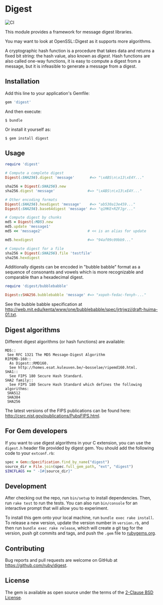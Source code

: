 # Digest

![CI](https://github.com/ruby/digest/workflows/CI/badge.svg?branch=master&event=push)

This module provides a framework for message digest libraries.

You may want to look at OpenSSL::Digest as it supports more algorithms.

A cryptographic hash function is a procedure that takes data and returns a fixed bit string: the hash value, also known as _digest_. Hash functions are also called one-way functions, it is easy to compute a digest from a message, but it is infeasible to generate a message from a digest.

## Installation

Add this line to your application's Gemfile:

```ruby
gem 'digest'
```

And then execute:

    $ bundle

Or install it yourself as:

    $ gem install digest

## Usage

```ruby
require 'digest'

# Compute a complete digest
Digest(:SHA256).digest 'message'       #=> "\xABS\n\x13\xE4Y..."

sha256 = Digest(:SHA256).new
sha256.digest 'message'               #=> "\xABS\n\x13\xE4Y..."

# Other encoding formats
Digest(:SHA256).hexdigest 'message'    #=> "ab530a13e459..."
Digest(:SHA256).base64digest 'message' #=> "q1MKE+RZFJgr..."

# Compute digest by chunks
md5 = Digest(:MD5).new
md5.update 'message1'
md5 << 'message2'                     # << is an alias for update

md5.hexdigest                         #=> "94af09c09bb9..."

# Compute digest for a file
sha256 = Digest(:SHA256).file 'testfile'
sha256.hexdigest
```

Additionally digests can be encoded in "bubble babble" format as a sequence of consonants and vowels which is more recognizable and comparable than a hexadecimal digest.

```ruby
require 'digest/bubblebabble'

Digest::SHA256.bubblebabble 'message' #=> "xopoh-fedac-fenyh-..."
```

See the bubble babble specification at http://web.mit.edu/kenta/www/one/bubblebabble/spec/jrtrjwzi/draft-huima-01.txt.

## Digest algorithms

Different digest algorithms (or hash functions) are available:

```
MD5::
 See RFC 1321 The MD5 Message-Digest Algorithm
RIPEMD-160::
  As Digest::RMD160.
  See http://homes.esat.kuleuven.be/~bosselae/ripemd160.html.
SHA1::
  See FIPS 180 Secure Hash Standard.
SHA2 family::
  See FIPS 180 Secure Hash Standard which defines the following algorithms:
 SHA512
 SHA384
 SHA256
```

The latest versions of the FIPS publications can be found here: http://csrc.nist.gov/publications/PubsFIPS.html.

## For Gem developers

If you want to use digest algorithms in your C extension, you can use the `digest.h` header file provided by digest gem. You should add the following code to your `extconf.rb`:

```ruby
spec = Gem::Specification.find_by_name("digest")
source_dir = File.join(spec.full_gem_path, "ext", "digest")
$INCFLAGS += " -I#{source_dir}"
```

## Development

After checking out the repo, run `bin/setup` to install dependencies. Then, run `rake test` to run the tests. You can also run `bin/console` for an interactive prompt that will allow you to experiment.

To install this gem onto your local machine, run `bundle exec rake install`. To release a new version, update the version number in `version.rb`, and then run `bundle exec rake release`, which will create a git tag for the version, push git commits and tags, and push the `.gem` file to [rubygems.org](https://rubygems.org).

## Contributing

Bug reports and pull requests are welcome on GitHub at https://github.com/ruby/digest.

## License

The gem is available as open source under the terms of the [2-Clause BSD License](https://opensource.org/licenses/BSD-2-Clause).
